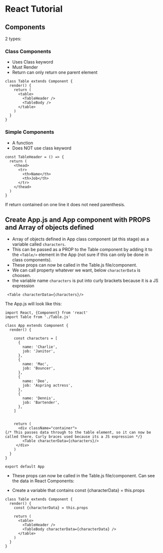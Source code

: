 # React Tutorial

## Components
2 types: 

### Class Components

- Uses Class keyword 
- Must Render
- Return can only return one parent element

```
class Table extends Component {
  render() {
    return (
      <table>
        <TableHeader />
        <TableBody />
      </table>
    )
  }
}
```

### Simple Components 

- A function 
- Does NOT use class keyword

```
const TableHeader = () => {
  return (
    <thead>
      <tr>
        <th>Name</th>
        <th>Job</th>
      </tr>
    </thead>
  )
}
```
If return contained on one line it does not need parenthesis.

## Create App.js and App component with PROPS and Array of objects defined

- Array of objects defined in App class component (at this stage) as a variable called `characters`. 
- This can be passed as a PROP to the Table component by adding it to the `<Table/>` element in the App (not sure if this can only be done in class components).
- These props can now be called in the Table.js file/component. 
- We can call property whatever we want, below `characterData` is choosen. 
- the variable name `characters` is put into curly brackets because it is a JS expression

```
 <Table characterData={characters}/>
```
The App.js will look like this:  
```
import React, {Component} from 'react'
import Table from './Table.js'

class App extends Component {
  render() {

    const characters = [
      {
        name: 'Charlie',
        job: 'Janitor',
      },
      {
        name: 'Mac',
        job: 'Bouncer',
      },
      {
        name: 'Dee',
        job: 'Aspring actress',
      },
      {
        name: 'Dennis',
        job: 'Bartender',
      },
    ]


    return (
      <div className="container">
{/* This passes data through to the table element, so it can now be called there. Curly braces used because its a JS expression */}
        <Table characterData={characters}/>
     </div> 
    )
  }
}

export default App

```
- These props can now be called in the Table.js file/component. Can see the data in React Components:




- Create a variable that contains const {characterData} = this.props
```
class Table extends Component {
  render() {
    const {characterData} = this.props

    return (
      <table>
        <TableHeader />
        <TableBody characterData={characterData} />
      </table>
    )
  }
}
```

